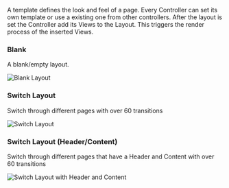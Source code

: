 A template defines the look and feel of a page. Every Controller can set its own template or use a existing one from other controllers. After the layout is set the Controller add its Views to the Layout. This triggers the render process of the inserted Views.

### Blank
A blank/empty layout.

![Blank Layout](/img/layouts/blank.png)

### Switch Layout

Switch through different pages with over 60 transitions

![Switch Layout](/img/layouts/switch.png)

### Switch Layout (Header/Content)

Switch through different pages that have a Header and Content with over 60 transitions

![Switch Layout with Header and Content](/img/layouts/switch_header_content.png)